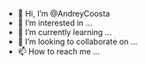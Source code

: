 - 👋 Hi, I’m @AndreyCoosta
- 👀 I’m interested in  ...
- 🌱 I’m currently learning ...
- 💞️ I’m looking to collaborate on ...
- 📫 How to reach me ...

<!---
AndreyCoosta/AndreyCoosta is a ✨ special ✨ repository because its `README.md` (this file) appears on your GitHub profile.
You can click the Preview link to take a look at your changes.
--->
